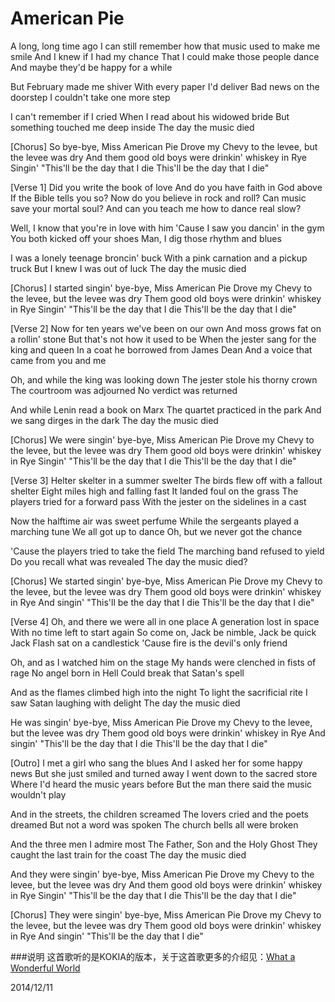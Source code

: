 American Pie
==============

A long, long time ago
I can still remember how that music used to make me smile
And I knew if I had my chance
That I could make those people dance
And maybe they'd be happy for a while

But February made me shiver
With every paper I'd deliver
Bad news on the doorstep
I couldn't take one more step

I can't remember if I cried
When I read about his widowed bride
But something touched me deep inside
The day the music died

[Chorus]
So bye-bye, Miss American Pie
Drove my Chevy to the levee, but the levee was dry
And them good old boys were drinkin' whiskey in Rye
Singin' "This'll be the day that I die
This'll be the day that I die"

[Verse 1]
Did you write the book of love
And do you have faith in God above
If the Bible tells you so?
Now do you believe in rock and roll?
Can music save your mortal soul?
And can you teach me how to dance real slow?

Well, I know that you're in love with him
'Cause I saw you dancin' in the gym
You both kicked off your shoes
Man, I dig those rhythm and blues

I was a lonely teenage broncin' buck
With a pink carnation and a pickup truck
But I knew I was out of luck
The day the music died

[Chorus]
I started singin' bye-bye, Miss American Pie
Drove my Chevy to the levee, but the levee was dry
Them good old boys were drinkin' whiskey in Rye
Singin' "This'll be the day that I die
This'll be the day that I die"

[Verse 2]
Now for ten years we've been on our own
And moss grows fat on a rollin' stone
But that's not how it used to be
When the jester sang for the king and queen
In a coat he borrowed from James Dean
And a voice that came from you and me

Oh, and while the king was looking down
The jester stole his thorny crown
The courtroom was adjourned
No verdict was returned

And while Lenin read a book on Marx
The quartet practiced in the park
And we sang dirges in the dark
The day the music died

[Chorus]
We were singin' bye-bye, Miss American Pie
Drove my Chevy to the levee, but the levee was dry
Them good old boys were drinkin' whiskey in Rye
Singin' "This'll be the day that I die
This'll be the day that I die"

[Verse 3]
Helter skelter in a summer swelter
The birds flew off with a fallout shelter
Eight miles high and falling fast
It landed foul on the grass
The players tried for a forward pass
With the jester on the sidelines in a cast

Now the halftime air was sweet perfume
While the sergeants played a marching tune
We all got up to dance
Oh, but we never got the chance

'Cause the players tried to take the field
The marching band refused to yield
Do you recall what was revealed
The day the music died?

[Chorus]
We started singin' bye-bye, Miss American Pie
Drove my Chevy to the levee, but the levee was dry
Them good old boys were drinkin' whiskey in Rye
And singin' "This'll be the day that I die
This'll be the day that I die"

[Verse 4]
Oh, and there we were all in one place
A generation lost in space
With no time left to start again
So come on, Jack be nimble, Jack be quick
Jack Flash sat on a candlestick
'Cause fire is the devil's only friend

Oh, and as I watched him on the stage
My hands were clenched in fists of rage
No angel born in Hell
Could break that Satan's spell

And as the flames climbed high into the night
To light the sacrificial rite
I saw Satan laughing with delight
The day the music died

He was singin' bye-bye, Miss American Pie
Drove my Chevy to the levee, but the levee was dry
Them good old boys were drinkin' whiskey in Rye
And singin' "This'll be the day that I die
This'll be the day that I die"

[Outro]
I met a girl who sang the blues
And I asked her for some happy news
But she just smiled and turned away
I went down to the sacred store
Where I'd heard the music years before
But the man there said the music wouldn't play

And in the streets, the children screamed
The lovers cried and the poets dreamed
But not a word was spoken
The church bells all were broken

And the three men I admire most
The Father, Son and the Holy Ghost
They caught the last train for the coast
The day the music died

And they were singin' bye-bye, Miss American Pie
Drove my Chevy to the levee, but the levee was dry
And them good old boys were drinkin' whiskey in Rye
Singin' "This'll be the day that I die
This'll be the day that I die"

[Chorus]
They were singin' bye-bye, Miss American Pie
Drove my Chevy to the levee, but the levee was dry
Them good old boys were drinkin' whiskey in Rye
And singin' "This'll be the day that I die"

###说明
这首歌听的是KOKIA的版本，关于这首歌更多的介绍见：[What a Wonderful World](http://en.wikipedia.org/wiki/What_a_Wonderful_World)

2014/12/11